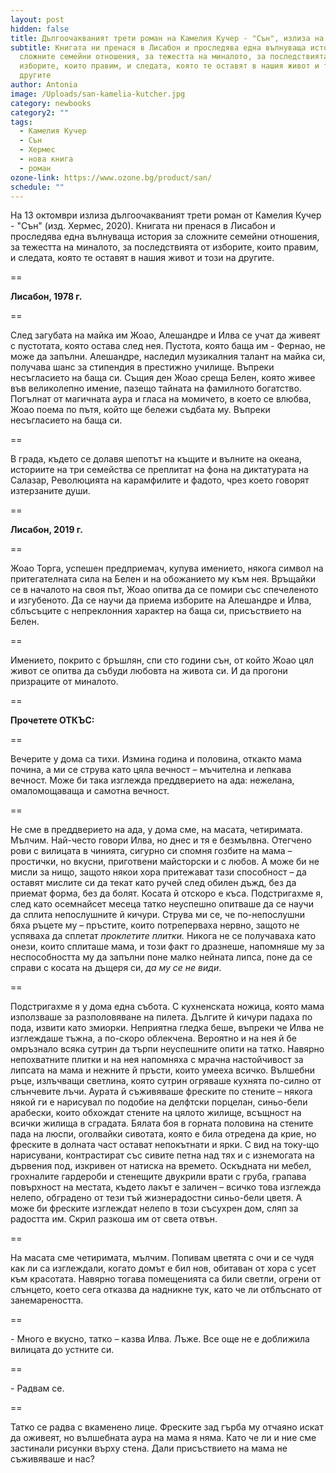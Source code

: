```yaml
---
layout: post
hidden: false
title: Дългоочакваният трети роман на Камелия Кучер - "Сън", излиза на 13 октомври
subtitle: Книгата ни пренася в Лисабон и проследява една вълнуваща история за
  сложните семейни отношения, за тежестта на миналото, за последствията от
  изборите, които правим, и следата, която те оставят в нашия живот и този на
  другите
author: Antonia
image: /Uploads/san-kamelia-kutcher.jpg
category: newbooks
category2: ""
tags:
  - Камелия Кучер
  - Сън
  - Хермес
  - нова книга
  - роман
ozone-link: https://www.ozone.bg/product/san/
schedule: ""
---
```

На 13 октомври излиза дългоочакваният трети роман от Камелия Кучер - "Сън" (изд. Хермес, 2020). Книгата ни пренася в Лисабон и проследява една вълнуваща история за сложните семейни отношения, за тежестта на миналото, за последствията от изборите, които правим, и следата, която те оставят в нашия живот и този на другите.

\==

**Лисабон, 1978 г.**

\==

След загубата на майка им Жоао, Алешандре и Илва се учат да живеят с пустотата, която остава след нея. Пустота, която баща им - Фернао, не може да запълни. Алешандре, наследил музикалния талант на майка си, получава шанс за стипендия в престижно училище. Въпреки несъгласието на баща си. Същия ден Жоао среща Белен, която живее във великолепно имение, пазещо тайната на фамилното богатство. Погълнат от магичната аура и гласа на момичето, в което се влюбва, Жоао поема по пътя, който ще бележи съдбата му. Въпреки несъгласието на баща си.

\==

В града, където се долавя шепотът на къщите и вълните на океана, историите на три семейства се преплитат на фона на диктатурата на Салазар, Революцията на карамфилите и фадото, чрез което говорят изтерзаните души.

\==

**Лисабон, 2019 г.**

\==

Жоао Торга, успешен предприемач, купува имението, някога символ на притегателната сила на Белен и на обожанието му към нея. Връщайки се в началото на своя път, Жоао опитва да се помири със спечеленото и изгубеното. Да се научи да приема изборите на Алешандре и Илва, сблъсъците с непреклонния характер на баща си, присъствието на Белен.

\==

Имението, покрито с бръшлян, спи сто години сън, от който Жоао цял живот се опитва да събуди любовта на живота си. И да прогони призраците от миналото.

\==

**Прочетете ОТКЪС:**

\==

Вечерите у дома са тихи. Измина година и половина, откакто мама почина, а ми се струва като цяла вечност – мъчителна и лепкава вечност. Може би така изглежда преддверието на ада: нежелана, омаломощаваща и самотна вечност.

\==

Не сме в преддверието на ада, у дома сме, на масата, четиримата. Мълчим. Най-често говори Илва, но днес и тя е безмълвна. Отегчено рови с вилицата в чинията, сигурно си спомня гозбите на мама – простички, но вкусни, приготвени майсторски и с любов. А може би не мисли за нищо, защото някои хора притежават тази способност – да оставят мислите си да текат като ручей след обилен дъжд, без да приемат форма, без да болят. Косата й отскоро е къса. Подстригахме я, след като осемнайсет месеца татко неуспешно опитваше да се научи да сплита непослушните й кичури. Струва ми се, че по-непослушни бяха ръцете му – пръстите, които потреперваха нервно, защото не успяваха да сплетат *проклетите плитки.* Никога не се получаваха като онези, които сплиташе мама, и този факт го дразнеше, напомняше му за неспособността му да запълни поне малко нейната липса, поне да се справи с косата на дъщеря си, *да му се не види*.

\==

Подстригахме я у дома една събота. С кухненската ножица, която мама използваше за разполовяване на пилета. Дългите й кичури падаха по пода, извити като змиорки. Неприятна гледка беше, въпреки че Илва не изглеждаше тъжна, а по-скоро облекчена. Вероятно и на нея й бе омръзнало всяка сутрин да търпи неуспешните опити на татко. Навярно непохватните плитки и на нея напомняха с мрачна настойчивост за липсата на мама и нежните й пръсти, които умееха всичко. Вълшебни ръце, излъчващи светлина, която сутрин огряваше кухнята по-силно от слънчевите лъчи. Аурата й съживяваше фреските по стените – някога някой ги е нарисувал по подобие на делфтски порцелан, синьо-бели арабески, които обхождат стените на цялото жилище, всъщност на всички жилища в сградата. Бялата боя в горната половина на стените пада на люспи, оголвайки сивотата, която е била отредена да крие, но фреските в долната част остават непокътнати и ярки. С вид на току-що нарисувани, контрастират със сивите петна над тях и с изнемогата на дървения под, изкривен от натиска на времето. Оскъдната ни мебел, грохналите гардероби и стенещите двукрили врати с груба, грапава повърхност на местата, където лакът е заличен – всичко това изглежда нелепо, обградено от тези тъй жизнерадостни синьо-бели цветя. А може би фреските изглеждат нелепо в този съсухрен дом, сляп за радостта им. Скрил разкоша им от света отвън.

\==

На масата сме четиримата, мълчим. Попивам цветята с очи и се чудя как ли са изглеждали, когато домът е бил нов, обитаван от хора с усет към красотата. Навярно тогава помещенията са били светли, огрени от слънцето, което сега отказва да надникне тук, като че ли отблъснато от занемареността.

\==

\- Много е вкусно, татко – казва Илва. Лъже. Все още не е доближила вилицата до устните си.

\==

\- Радвам се.

\==

Татко се радва с вкаменено лице. Фреските зад гърба му отчаяно искат да оживеят, но вълшебната аура на мама я няма. Като че ли и ние сме застинали рисунки върху стена. Дали присъствието на мама не съживяваше и нас?